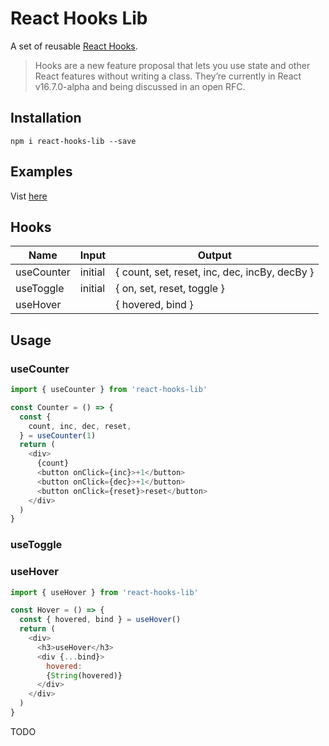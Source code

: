 # React Hooks Lib

A set of reusable [React Hooks](https://reactjs.org/docs/hooks-reference.html#usestate).

>Hooks are a new feature proposal that lets you use state and other React features without writing a class. They’re currently in React v16.7.0-alpha and being discussed in an open RFC.

## Installation
`npm i react-hooks-lib --save`

## Examples
Vist [here](https://github.com/beizhedenglong/react-hooks-lib/blob/master/example/example.js)

## Hooks

| Name       | Input   | Output                                        |
| ---------- | ------- | --------------------------------------------- |
| useCounter | initial | { count, set, reset, inc, dec, incBy, decBy } |
| useToggle  | initial | { on, set, reset, toggle }                    |
| useHover   |         | { hovered, bind }                             |

## Usage

### useCounter
```js
import { useCounter } from 'react-hooks-lib'

const Counter = () => {
  const {
    count, inc, dec, reset,
  } = useCounter(1)
  return (
    <div>
      {count}
      <button onClick={inc}>+1</button>
      <button onClick={dec}>+1</button>
      <button onClick={reset}>reset</button>
    </div>
  )
}

```
### useToggle

### useHover

``` js
import { useHover } from 'react-hooks-lib'

const Hover = () => {
  const { hovered, bind } = useHover()
  return (
    <div>
      <h3>useHover</h3>
      <div {...bind}>
        hovered:
        {String(hovered)}
      </div>
    </div>
  )
}
```
TODO
